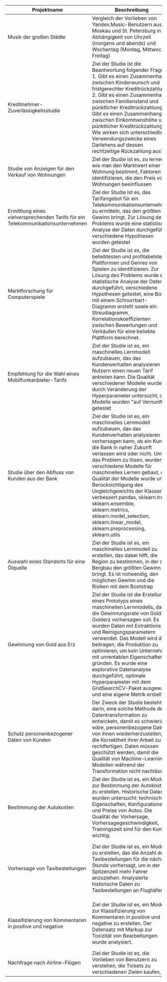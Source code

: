 **Projektname** | **Beschreibung** | **Verwendete Bibliotheken**
------------ | ------------- | -------------
Musik der großen Städte | Vergleich der Vorlieben von Yandex.Music-Benutzern aus Moskau und St. Petersburg in Abhängigkeit von Uhrzeit (morgens und abends) und Wochentag (Montag, Mittwoch, Freitag) | Pandas
Kreditnehmer-Zuverlässigkeitsstudie | Ziel der Studie ist die Beantwortung folgender Fragen: 1. Gibt es einen Zusammenhang zwischen Kinderwunsch und fristgerechter Kreditrückzahlung? 2. Gibt es einen Zusammenhang zwischen Familienstand und pünktlicher Kreditrückzahlung? 3. Gibt es einen Zusammenhang zwischen Einkommenshöhe und pünktlicher Kreditrückzahlung? 4. Wie wirken sich unterschiedliche Verwendungszwecke eines Darlehens auf dessen rechtzeitige Rückzahlung aus?| Pandas, Pymystem3
Studie von Anzeigen für den Verkauf von Wohnungen | Ziel der Studie ist es, zu lernen, wie man den Marktwert einer Wohnung bestimmt, Faktoren zu identifizieren, die den Preis von Wohnungen beeinflussen | Pandas
Ermittlung eines vielversprechenden Tarifs für ein Telekommunikationsunternehmen | Ziel der Studie ist es, das Tarifangebot für ein Telekommunikationsunternehmen zu ermitteln, das den größten Gewinn bringt. Zur Lösung des Problems wurde eine statistische Analyse der Daten durchgeführt, verschiedene Hypothesen wurden getestet | Pandas, numpy, Statistiken
Marktforschung für Computerspiele | Ziel der Studie ist es, die beliebtesten und profitabelsten Plattformen und Genres von Spielen zu identifizieren. Zur Lösung des Problems wurde eine statistische Analyse der Daten durchgeführt, verschiedene Hypothesen getestet, eine Box mit einem Schnurrbart-Diagramm erstellt sowie ein Streudiagramm, Korrelationskoeffizienten zwischen Bewertungen und Verkäufen für eine beliebte Plattform berechnet. | pandas, numpy, statistiken, matplotlib.pyplot
Empfehlung für die Wahl eines Mobilfunkanbieter-Tarifs | Ziel der Studie ist es, ein maschinelles Lernmodell aufzubauen, das das Kundenverhalten analysieren und Nutzern einen neuen Tarif anbieten kann. Die Qualität verschiedener Modelle wurde durch Veränderung der Hyperparameter untersucht, die Modelle wurden "auf Vernunft" getestet | pandas, sklearn.tree, sklearn.ensemble, sklearn.metrics, sklearn.model_selection
Studie über den Abfluss von Kunden aus der Bank | Ziel der Studie ist es, ein maschinelles Lernmodell aufzubauen, das das Kundenverhalten analysieren und vorhersagen kann, ob ein Kunde die Bank in naher Zukunft verlassen wird oder nicht. Um das Problem zu lösen, wurden verschiedene Modelle für maschinelles Lernen gebaut, die Qualität der Modelle wurde unter Berücksichtigung des Ungleichgewichts der Klassen verbessert pandas, sklearn.tree, sklearn.ensemble, sklearn.metrics, sklearn.model_selection, sklearn.linear_model, sklearn.preprocessing, sklearn.utils
Auswahl eines Standorts für eine Ölquelle | Ziel der Studie ist es, ein maschinelles Lernmodell zu erstellen, das dabei hilft, die Region zu bestimmen, in der der Bergbau den größten Gewinn bringt. Es ist notwendig, den möglichen Gewinn und die Risiken mit dem Bootstrap| zu analysieren pandas, sklearn.metrics, sklearn.model_selection, sklearn.linear_model, scipy
Gewinnung von Gold aus Erz|Ziel der Studie ist die Erstellung eines Prototyps eines maschinellen Lernmodells, das die Gewinnungsrate von Gold aus Golderz vorhersagen soll. Es wurden Daten mit Extraktions- und Reinigungsparametern verwendet. Das Modell wird dazu beitragen, die Produktion zu optimieren, um kein Unternehmen mit unrentablen Eigenschaften zu gründen. Es wurde eine explorative Datenanalyse durchgeführt, optimale Hyperparameter mit dem GridSearchCV-Paket ausgewählt und eine eigene Metrik erstellt| pandas, numpy, sklearn.metrics, sklearn.model_selection, sklearn.linear_model, sklearn.ensemble, sklearn.tree, sklearn.metrics.scorer, scipy
Schutz personenbezogener Daten von Kunden|Der Zweck der Studie besteht darin, eine solche Methode der Datentransformation zu entwickeln, damit es schwierig wäre, personenbezogene Daten von ihnen wiederherzustellen, um die Korrektheit ihrer Arbeit zu rechtfertigen. Daten müssen geschützt werden, damit die Qualität von Machine-Learning-Modellen während der Transformation nicht nachlässt.| pandas, numpy, sklearn.linear_model
Bestimmung der Autokosten|Ziel der Studie ist es, ein Modell zur Bestimmung der Autokosten zu erstellen. Historische Daten wurden untersucht: technische Eigenschaften, Konfigurationen und Preise von Autos. Die Qualität der Vorhersage, Vorhersagegeschwindigkeit, Trainingszeit sind für den Kunden wichtig.| pandas, numpy, sklearn.linear_model, sklearn.model_selection, sklearn.tree, sklearn.ensemble, sklearn.metrics
Vorhersage von Taxibestellungen|Ziel der Studie ist es, ein Modell zu erstellen, das die Anzahl der Taxibestellungen für die nächste Stunde vorhersagt, um in der Spitzenzeit mehr Fahrer anzuziehen. Analysierte historische Daten zu Taxibestellungen an Flughäfen.| pandas, numpy, sklearn.linear_model, sklearn.model_selection, sklearn.tree, sklearn.ensemble, sklearn.metrics, statsmodels.tsa.seasonal, matplotlib.pyplot, sklearn.metrics.scorer
Klassifizierung von Kommentaren in positive und negative | Ziel der Studie ist es, ein Modell zur Klassifizierung von Kommentaren in positive und negative zu erstellen. Der Datensatz mit Markup zur Toxizität von Bearbeitungen wurde analysiert.| pandas, numpy, sklearn.linear_model, sklearn.model_selection, sklearn.tree, sklearn.ensemble, sklearn.metrics, re, nltk, nltk.corpus, sklearn.feature_extraction.text
Nachfrage nach Airline-Flügen | Ziel der Studie ist es, die Vorlieben von Benutzern zu verstehen, die Tickets zu verschiedenen Zielen kaufen,
